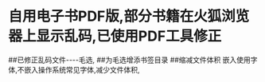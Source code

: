# 自用电子书PDF版,部分书籍在火狐浏览器上显示乱码,已使用PDF工具修正


##已修正乱码文件----毛选,
##为毛选增添书签目录
##缩减文件体积
嵌入使用字体,不嵌入操作系统常见字体,减少文件体积,
